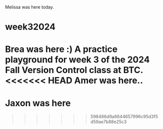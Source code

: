 Melissa was here today.
# week32024
Brea was here :)
A practice playground for week 3 of the 2024 Fall Version Control class at BTC.
<<<<<<< HEAD
Amer was here..
=======
#
# Jaxon was here
>>>>>>> 598486d9a6644657996c95d3f5d59ae7b88e25c3
